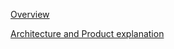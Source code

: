 [Overview](https://docs.google.com/presentation/d/1VdFUKQF8Nv2slu1Hs_8DPAHHMR1okRGm/edit?usp=drive_link&ouid=101995471808332066059&rtpof=true&sd=true)

[Architecture and Product explanation](https://docs.google.com/document/d/1SkfCoUe2CQAt75LQv09woMdAvX1Ceq2Q/edit)


